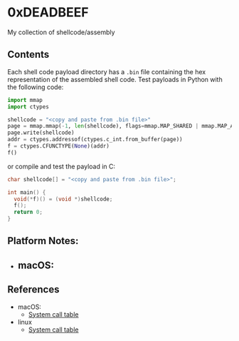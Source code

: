 # 0xDEADBEEF
My collection of shellcode/assembly

## Contents

Each shell code payload directory has a `.bin` file containing the hex representation of the assembled shell code. Test payloads in Python with the following code:

```python
import mmap
import ctypes

shellcode = "<copy and paste from .bin file>"
page = mmap.mmap(-1, len(shellcode), flags=mmap.MAP_SHARED | mmap.MAP_ANONYMOUS, prot=mmap.PROT_WRITE | mmap.PROT_READ | mmap.PROT_EXEC)
page.write(shellcode)
addr = ctypes.addressof(ctypes.c_int.from_buffer(page))
f = ctypes.CFUNCTYPE(None)(addr)
f()
```

or compile and test the payload in C:

```c
char shellcode[] = "<copy and paste from .bin file>";

int main() {
  void(*f)() = (void *)shellcode;
  f();
  return 0;
}
```

## Platform Notes:

- macOS:
  - 

## References

- macOS:
  - [System call table](https://opensource.apple.com/source/xnu/xnu-2782.20.48/bsd/kern/syscalls.master)
- linux
  - [System call table](https://syscalls.kernelgrok.com/)
